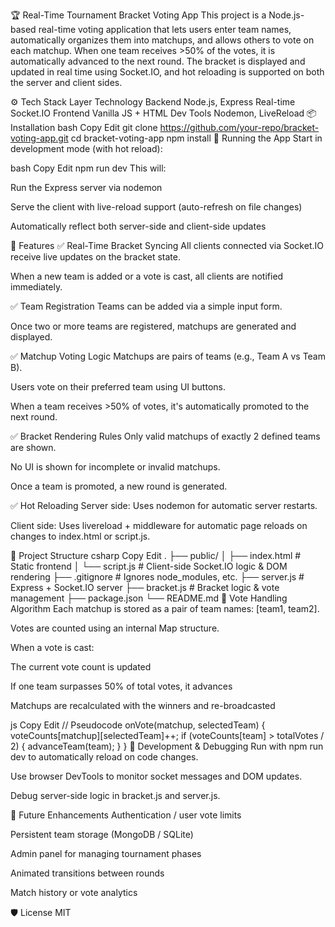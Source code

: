 🏆 Real-Time Tournament Bracket Voting App
This project is a Node.js-based real-time voting application that lets users enter team names, automatically organizes them into matchups, and allows others to vote on each matchup. When one team receives >50% of the votes, it is automatically advanced to the next round. The bracket is displayed and updated in real time using Socket.IO, and hot reloading is supported on both the server and client sides.

⚙️ Tech Stack
Layer	Technology
Backend	Node.js, Express
Real-time	Socket.IO
Frontend	Vanilla JS + HTML
Dev Tools	Nodemon, LiveReload
📦 Installation
bash
Copy
Edit
git clone https://github.com/your-repo/bracket-voting-app.git
cd bracket-voting-app
npm install
🚀 Running the App
Start in development mode (with hot reload):

bash
Copy
Edit
npm run dev
This will:

Run the Express server via nodemon

Serve the client with live-reload support (auto-refresh on file changes)

Automatically reflect both server-side and client-side updates

🧠 Features
✅ Real-Time Bracket Syncing
All clients connected via Socket.IO receive live updates on the bracket state.

When a new team is added or a vote is cast, all clients are notified immediately.

✅ Team Registration
Teams can be added via a simple input form.

Once two or more teams are registered, matchups are generated and displayed.

✅ Matchup Voting Logic
Matchups are pairs of teams (e.g., Team A vs Team B).

Users vote on their preferred team using UI buttons.

When a team receives >50% of votes, it's automatically promoted to the next round.

✅ Bracket Rendering Rules
Only valid matchups of exactly 2 defined teams are shown.

No UI is shown for incomplete or invalid matchups.

Once a team is promoted, a new round is generated.

✅ Hot Reloading
Server side: Uses nodemon for automatic server restarts.

Client side: Uses livereload + middleware for automatic page reloads on changes to index.html or script.js.

📁 Project Structure
csharp
Copy
Edit
.
├── public/
│   ├── index.html       # Static frontend
│   └── script.js        # Client-side Socket.IO logic & DOM rendering
├── .gitignore           # Ignores node_modules, etc.
├── server.js            # Express + Socket.IO server
├── bracket.js           # Bracket logic & vote management
├── package.json
└── README.md
🔄 Vote Handling Algorithm
Each matchup is stored as a pair of team names: [team1, team2].

Votes are counted using an internal Map structure.

When a vote is cast:

The current vote count is updated

If one team surpasses 50% of total votes, it advances

Matchups are recalculated with the winners and re-broadcasted

js
Copy
Edit
// Pseudocode
onVote(matchup, selectedTeam) {
  voteCounts[matchup][selectedTeam]++;
  if (voteCounts[team] > totalVotes / 2) {
    advanceTeam(team);
  }
}
🧪 Development & Debugging
Run with npm run dev to automatically reload on code changes.

Use browser DevTools to monitor socket messages and DOM updates.

Debug server-side logic in bracket.js and server.js.

🚧 Future Enhancements
Authentication / user vote limits

Persistent team storage (MongoDB / SQLite)

Admin panel for managing tournament phases

Animated transitions between rounds

Match history or vote analytics

🛡 License
MIT